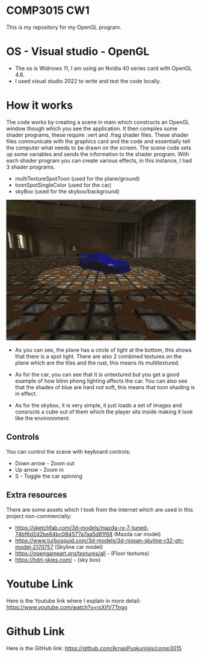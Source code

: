 # COMP3015 CW1
This is my repository for my OpenGL program.

# OS - Visual studio - OpenGL
- The os is Widnows 11, I am using an Nvidia 40 series card with OpenGL 4.6.
- I used visual studio 2022 to write and test the code locally.

# How it works
The code works by creating a scene in main which constructs an OpenGL window though which you see the application.
It then compiles some shader programs, these require .vert and .frag shader files.
These shader files communicate with the graphics card and the code and essentially tell the computer what needs to be drawn on the screen.
The scene code sets up some variables and sends the information to the shader program.
With each shader program you can create various effects, in this instance, I had 3 shader programs.
- multiTextureSpotToon (used for the plane/ground)
- toonSpotSingleColor (used for the car)
- skyBox (used for the skybox/background)

![Alt text](images/gl.png)

- As you can see, the plane has a circle of light at the bottom, this shows that there is a spot light.
There are also 2 combined textures on the plane which are the tiles and the rust, this means its multitextured.

- As for the car, you can see that it is untextured but you get a good example of how blinn phong lighting affects the car.
You can also see that the shades of blue are hard not soft, this means that toon shading is in effect.

- As for the skybox, it is very simple, it just loads a set of images and consructs a cube out of them which the player sits inside making it look like the environnment.

## Controls

You can control the scene with keyboard controls:
- Down arrow - Zoom out
- Up arrow - Zoom in
- S - Toggle the car spinning

## Extra resources

There are some assets which I took from the internet which are used in this project non-commercially:
- https://sketchfab.com/3d-models/mazda-rx-7-tuned-74bf6d2d2be84bc084577a7aa5d81f68 (Mazda car model)
- https://www.turbosquid.com/3d-models/3d-nissan-skyline-r32-gtr-model-2170757  (Skyline car model)
- https://opengameart.org/textures/all - (Floor textures)
- https://hdri-skies.com/ - (sky box)

# Youtube Link

Here is the Youtube link where I explain in more detail: https://www.youtube.com/watch?v=rsXifV7Tngo 

# Github Link

Here is the GitHub link:  https://github.com/ArnasPuskunigis/comp3015  